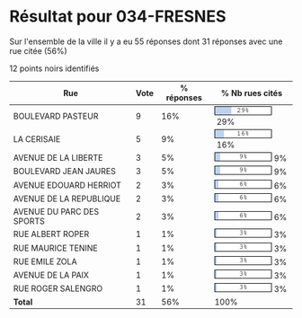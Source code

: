 # Résultat pour 034-FRESNES

Sur l'ensemble de la ville il y a eu 55 réponses dont 31 réponses avec une rue citée (56%)

12 points noirs identifiés

| Rue | Vote | % réponses | % Nb rues cités|
|-----|------|------------|----------------|
| BOULEVARD PASTEUR | 9 | 16% | <img src="../../img/bar_29.gif" />&nbsp;29%|
| LA CERISAIE | 5 | 9% | <img src="../../img/bar_16.gif" />&nbsp;16%|
| AVENUE DE LA LIBERTE | 3 | 5% | <img src="../../img/bar_9.gif" />&nbsp;9%|
| BOULEVARD JEAN JAURES | 3 | 5% | <img src="../../img/bar_9.gif" />&nbsp;9%|
| AVENUE EDOUARD HERRIOT | 2 | 3% | <img src="../../img/bar_6.gif" />&nbsp;6%|
| AVENUE DE LA REPUBLIQUE | 2 | 3% | <img src="../../img/bar_6.gif" />&nbsp;6%|
| AVENUE DU PARC DES SPORTS | 2 | 3% | <img src="../../img/bar_6.gif" />&nbsp;6%|
| RUE ALBERT ROPER | 1 | 1% | <img src="../../img/bar_3.gif" />&nbsp;3%|
| RUE MAURICE TENINE | 1 | 1% | <img src="../../img/bar_3.gif" />&nbsp;3%|
| RUE EMILE ZOLA | 1 | 1% | <img src="../../img/bar_3.gif" />&nbsp;3%|
| AVENUE DE LA PAIX | 1 | 1% | <img src="../../img/bar_3.gif" />&nbsp;3%|
| RUE ROGER SALENGRO | 1 | 1% | <img src="../../img/bar_3.gif" />&nbsp;3%|
| **Total** | 31 | 56% | 100%|
